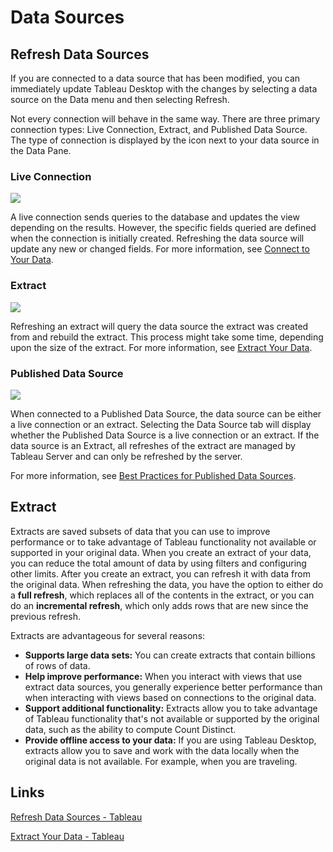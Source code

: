 # Data Sources

## Refresh Data Sources

If you are connected to a data source that has been modified, you can immediately update Tableau Desktop with the changes by selecting a data source on the Data menu and then selecting Refresh.

Not every connection will behave in the same way. There are three primary connection types: Live Connection, Extract, and Published Data Source. The type of connection is displayed by the icon next to your data source in the Data Pane.

### Live Connection

![](https://help.tableau.com/current/pro/desktop/en-us/Img/Menu_Ds.png)

A live connection sends queries to the database and updates the view depending on the results. However, the specific fields queried are defined when the connection is initially created. Refreshing the data source will update any new or changed fields. For more information, see [Connect to Your Data](https://help.tableau.com/current/pro/desktop/en-us/basicconnectoverview.htm).

### Extract

![](https://help.tableau.com/current/pro/desktop/en-us/Img/Menu_Ds_Extract.png)

Refreshing an extract will query the data source the extract was created from and rebuild the extract. This process might take some time, depending upon the size of the extract. For more information, see [Extract Your Data](https://help.tableau.com/current/pro/desktop/en-us/extracting_data.htm).

### Published Data Source

![](https://help.tableau.com/current/pro/desktop/en-us/Img/Online_Tableau_Sparkle.png)

When connected to a Published Data Source, the data source can be either a live connection or an extract. Selecting the Data Source tab will display whether the Published Data Source is a live connection or an extract. If the data source is an Extract, all refreshes of the extract are managed by Tableau Server and can only be refreshed by the server.

For more information, see [Best Practices for Published Data Sources](https://help.tableau.com/current/pro/desktop/en-us/publish_datasources_about.htm).

## Extract

Extracts are saved subsets of data that you can use to improve performance or to take advantage of Tableau functionality not available or supported in your original data. When you create an extract of your data, you can reduce the total amount of data by using filters and configuring other limits. After you create an extract, you can refresh it with data from the original data. When refreshing the data, you have the option to either do a **full refresh**, which replaces all of the contents in the extract, or you can do an **incremental refresh**, which only adds rows that are new since the previous refresh.

Extracts are advantageous for several reasons:

- **Supports large data sets:** You can create extracts that contain billions of rows of data.
- **Help improve performance:** When you interact with views that use extract data sources, you generally experience better performance than when interacting with views based on connections to the original data.
- **Support additional functionality:** Extracts allow you to take advantage of Tableau functionality that's not available or supported by the original data, such as the ability to compute Count Distinct.
- **Provide offline access to your data:** If you are using Tableau Desktop, extracts allow you to save and work with the data locally when the original data is not available. For example, when you are traveling.

## Links

[Refresh Data Sources - Tableau](https://help.tableau.com/current/pro/desktop/en-us/refreshing_data.htm)

[Extract Your Data - Tableau](https://help.tableau.com/current/pro/desktop/en-us/extracting_data.htm)
